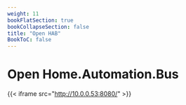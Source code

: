 ```yaml
---
weight: 11
bookFlatSection: true
bookCollapseSection: false
title: "Open HAB"
BookToC: false
---
```

# Open Home.Automation.Bus
{{< iframe src="http://10.0.0.53:8080/" >}}
